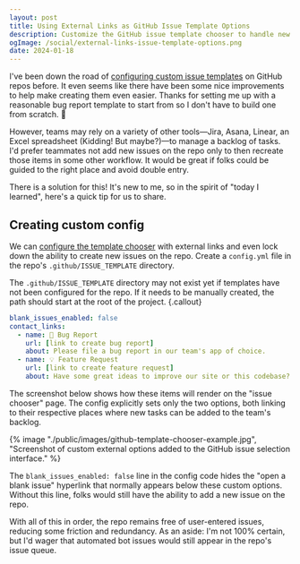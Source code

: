 ```yaml
---
layout: post
title: Using External Links as GitHub Issue Template Options
description: Customize the GitHub issue template chooser to handle new bug reports or feature requests in a team's preferred task management app.
ogImage: /social/external-links-issue-template-options.png
date: 2024-01-18
---
```


I've been down the road of [configuring custom issue templates](https://docs.github.com/en/communities/using-templates-to-encourage-useful-issues-and-pull-requests/configuring-issue-templates-for-your-repository) on GitHub repos before. It even seems like there have been some nice improvements to help make creating them even easier. Thanks for setting me up with a reasonable bug report template to start from so I don't have to build one from scratch. 🐛

However, teams may rely on a variety of other tools—Jira, Asana, Linear, an Excel spreadsheet (Kidding! But maybe?)—to manage a backlog of tasks. I'd prefer teammates not add new issues on the repo only to then recreate those items in some other workflow. It would be great if folks could be guided to the right place and avoid double entry.

There is a solution for this! It's new to me, so in the spirit of "today I learned", here's a quick tip for us to share.

## Creating custom config

We can [configure the template chooser](https://docs.github.com/en/communities/using-templates-to-encourage-useful-issues-and-pull-requests/configuring-issue-templates-for-your-repository#configuring-the-template-chooser) with external links and even lock down the ability to create new issues on the repo. Create a `config.yml` file in the repo's `.github/ISSUE_TEMPLATE` directory.

The `.github/ISSUE_TEMPLATE` directory may not exist yet if templates have not been configured for the repo. If it needs to be manually created, the path should start at the root of the project.
{.callout}

```yaml
blank_issues_enabled: false
contact_links:
  - name: 🐛 Bug Report
    url: [link to create bug report]
    about: Please file a bug report in our team's app of choice.
  - name: 💡 Feature Request
    url: [link to create feature request]
    about: Have some great ideas to improve our site or this codebase? Open a new feature request in our team's app of choice.
```

The screenshot below shows how these items will render on the "issue chooser" page. The config explicitly sets only the two options, both linking to their respective places where new tasks can be added to the team's backlog.

{% image "./public/images/github-template-chooser-example.jpg", "Screenshot of custom external options added to the GitHub issue selection interface." %}

The `blank_issues_enabled: false` line in the config code hides the "open a blank issue" hyperlink that normally appears below these custom options. Without this line, folks would still have the ability to add a new issue on the repo.

With all of this in order, the repo remains free of user-entered issues, reducing some friction and redundancy. As an aside: I'm not 100% certain, but I'd wager that automated bot issues would still appear in the repo's issue queue.
